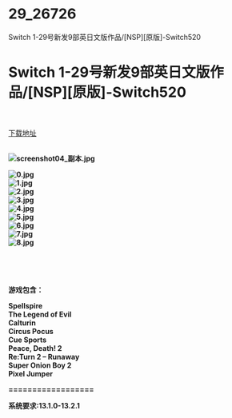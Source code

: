 # 29_26726
Switch 1-29号新发9部英日文版作品/[NSP][原版]-Switch520
# Switch 1-29号新发9部英日文版作品/[NSP][原版]-Switch520
 <br/></br>
[下载地址](https://www.switch520.cc/article/26726 "下载地址")
<br/></br>

<p><strong><img title="screenshot04_副本.jpg" src="https://www.switch520.cc/muke_img/2022_01_29_628052e03d356.jpg" alt="screenshot04_副本.jpg"></strong></p>
<p><strong><img title="0.jpg" src="https://www.switch520.cc/muke_img/2022_01_29_cdc40bbb475bd.jpg" alt="0.jpg"></strong><br>
<strong><img title="1.jpg" src="https://www.switch520.cc/muke_img/2022_01_29_eb1acecc9dd83.jpg" alt="1.jpg"></strong><br>
<strong><img title="2.jpg" src="https://www.switch520.cc/muke_img/2022_01_29_32b8a3ada87cc.jpg" alt="2.jpg"></strong><br>
<strong><img title="3.jpg" src="https://www.switch520.cc/muke_img/2022_01_29_6a5fea92f97c7.jpg" alt="3.jpg"></strong><br>
<strong><img title="4.jpg" src="https://www.switch520.cc/muke_img/2022_01_29_74b76576bab4a.jpg" alt="4.jpg"></strong><br>
<strong><img title="5.jpg" src="https://www.switch520.cc/muke_img/2022_01_29_b132527270d3c.jpg" alt="5.jpg"></strong><br>
<strong><img title="6.jpg" src="https://www.switch520.cc/muke_img/2022_01_29_0b66677d64201.jpg" alt="6.jpg"></strong><br>
<strong><img title="7.jpg" src="https://www.switch520.cc/muke_img/2022_01_29_807bdb0d90803.jpg" alt="7.jpg"></strong><br>
<strong><img title="8.jpg" src="https://www.switch520.cc/muke_img/2022_01_29_344a631d0f27b.jpg" alt="8.jpg">&nbsp;</strong></p>
<p>&nbsp;</p>
<p>&nbsp;</p>
<p><strong>游戏包含：</strong></p>
<p><strong>Spellspire</strong><br>
<strong>The Legend of Evil</strong><br>
<strong>Calturin</strong><br>
<strong>Circus Pocus</strong><br>
<strong>Cue Sports</strong><br>
<strong>Peace, Death! 2</strong><br>
<strong>Re:Turn 2 – Runaway</strong><br>
<strong>Super Onion Boy 2</strong><br>
<strong>Pixel Jumper</strong></p>
<p><strong>==================</strong></p>
<p><strong>系统要求:13.1.0-13.2.1</strong></p>



